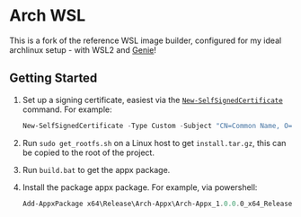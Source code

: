 # Arch WSL

This is a fork of the reference WSL image builder, configured for my ideal archlinux setup - with WSL2 and [Genie](https://github.com/arkane-systems/genie)!

## Getting Started

1. Set up a signing certificate, easiest via the [`New-SelfSignedCertificate`](https://docs.microsoft.com/en-us/powershell/module/pkiclient/new-selfsignedcertificate?) command. For example:

   ``` powershell
   New-SelfSignedCertificate -Type Custom -Subject "CN=Common Name, O=Organisation, L=Somewhere, C=Country" -KeyUsage DigitalSignature -FriendlyName "Friendly Name" -CertStoreLocation "Cert:\CurrentUser\My" -TextExtension @("2.5.29.37={text}1.3.6.1.5.5.7.3.3", "2.5.29.19={text}")
   ```

2. Run `sudo get_rootfs.sh` on a Linux host to get `install.tar.gz`, this can be copied to the root of the project.

3. Run `build.bat` to get the appx package.

4. Install the package appx package. For example, via powershell:

   ``` powershell
   Add-AppxPackage x64\Release\Arch-Appx\Arch-Appx_1.0.0.0_x64_Release.appx
   ```

